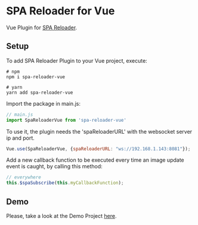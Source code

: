 # SPA Reloader for Vue

Vue Plugin for [SPA Reloader](https://github.com/ToucanSoftware/spa-reloader).

## Setup

To add SPA Reloader Plugin to your Vue project, execute:

```console
# npm
npm i spa-reloader-vue
```

```console
# yarn
yarn add spa-reloader-vue
```
Import the package in main.js:

```javascript
// main.js
import SpaReloaderVue from 'spa-reloader-vue'
```

To use it, the plugin needs the 'spaReloaderURL' with the websocket server ip and port.

```javascript
Vue.use(SpaReloaderVue, {spaReloaderURL: "ws://192.168.1.143:8081"});
```

Add a new callback function to be executed every time an image update event is caught, by calling this method:

```javascript
// everywhere
this.$spaSubscribe(this.myCallbackFunction);
```

## Demo

Please, take a look at the Demo Project [here](https://github.com/ToucanSoftware/spa-reloader-demo).
